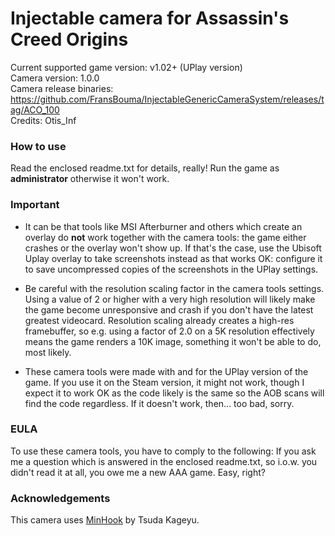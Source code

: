Injectable camera for Assassin's Creed Origins
============================

Current supported game version: v1.02+ (UPlay version)  
Camera version: 1.0.0  
Camera release binaries: https://github.com/FransBouma/InjectableGenericCameraSystem/releases/tag/ACO_100  
Credits: Otis_Inf

### How to use
Read the enclosed readme.txt for details, really! Run the game as **administrator** otherwise it won't work.

### Important
* It can be that tools like MSI Afterburner and others which create an overlay do **not** work together with the camera tools: 
the game either crashes or the overlay won't show up. If that's the case, use the Ubisoft Uplay overlay to take screenshots instead 
as that works OK: configure it to save uncompressed copies of the screenshots in the UPlay settings. 

* Be careful with the resolution scaling factor in the camera tools settings. Using a value of 2 or higher with a very 
high resolution will likely make the game become unresponsive and crash if you don't have the latest greatest videocard.
Resolution scaling already creates a high-res framebuffer, so e.g. using a factor of 2.0 on a 5K resolution effectively
means the game renders a 10K image, something it won't be able to do, most likely.

* These camera tools were made with and for the UPlay version of the game. If you use it on the Steam version, it might not
work, though I expect it to work OK as the code likely is the same so the AOB scans will find the code regardless. If it doesn't
work, then... too bad, sorry.

### EULA
To use these camera tools, you have to comply to the following:
If you ask me a question which is answered in the enclosed readme.txt, so i.o.w. you didn't read it at all, 
you owe me a new AAA game. Easy, right? 

### Acknowledgements
This camera uses [MinHook](https://github.com/TsudaKageyu/minhook) by Tsuda Kageyu.
